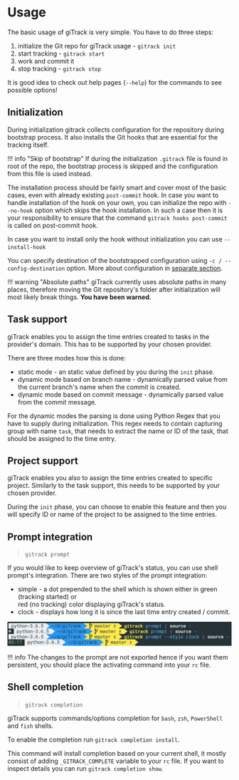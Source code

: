 # Usage

The basic usage of giTrack is very simple. You have to do three steps:

1. initialize the Git repo for giTrack usage - `gitrack init`
2. start tracking - `gitrack start`
3. work and commit it
4. stop tracking - `gitrack stop`

It is good idea to check out help pages (`--help`) for the commands to see possible options!

## Initialization

During initialization gitrack collects configuration for the repository during bootstrap process. It also installs
the Git hooks that are essential for the tracking itself. 

!!! info "Skip of bootstrap"
    If during the initialization `.gitrack` file is found in root of the repo, the bootstrap process is skipped and 
    the configuration from this file is used instead.

The installation process should be fairly smart and cover most of the basic cases, even with already existing 
`post-commit` hook. In case you want to handle installation of the hook on your own, you can initialize the repo with
`--no-hook` option which skips the hook installation. In such a case then it is your responsibility to ensure that the command
`gitrack hooks post-commit` is called on post-commit hook.

In case you want to install only the hook without initialization you can use `--install-hook` 

You can specify destination of the bootstrapped configuration using `-c / --config-destination` option. More about configuration
in [separate section](./configuration.md).

!!! warning "Absolute paths"
    giTrack currently uses absolute paths in many places, therefore moving the Git repository's folder after initialization
    will most likely break things. **You have been warned.**
    
## Task support

giTrack enables you to assign the time entries created to tasks in the provider's domain.
This has to be supported by your chosen provider.

There are three modes how this is done:

* static mode - an static value defined by you during the `init` phase.
* dynamic mode based on branch name - dynamically parsed value from the current branch's name when the commit is created.
* dynamic mode based on commit message - dynamically parsed value from the commit message.
 
For the dynamic modes the parsing is done using Python Regex that you have to supply during initialization. 
This regex needs to contain capturing group with name `task`, that needs to extract the name or ID of the task, 
that should be assigned to the time entry.

## Project support

giTrack enables you also to assign the time entries created to specific project.
Similarly to the task support, this needs to be supported by your chosen provider.

During the `init` phase, you can choose to enable this feature and then you will
specify ID or name of the project to be assigned to the time entries.

## Prompt integration

> `gitrack prompt`

If you would like to keep overview of giTrack's status, you can use shell prompt's integration.
There are two styles of the prompt integration:

* simple - a dot prepended to the shell which is shown either in green (tracking started) or  
  red (no tracking) color displaying giTrack's status.
* clock - displays how long it is since the last time entry created / commit.

![Prompt's integration style](./assets/prompt-styles.png)

!!! info 
    The changes to the prompt are not exported hence if you want them persistent, you should
    place the activating command into your `rc` file. 

## Shell completion

> `gitrack completion`

giTrack supports commands/options completion for `bash`, `zsh`, `PowerShell` and `fish` shells. 

To enable the completion run `gitrack completion install`. 

This command will install completion based on your current shell, it mostly consist of adding 
`_GITRACK_COMPLETE` variable to your `rc` file. If you want to inspect details you can
run `gitrack completion show`.
